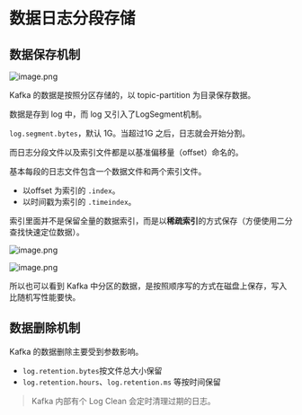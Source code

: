 # 数据日志分段存储

## 数据保存机制

![image.png](https://s2.loli.net/2025/06/26/4Q9SwYra8dDFPpy.png)

Kafka 的数据是按照分区存储的，以 topic-partition 为目录保存数据。

数据是存到 log 中，而 log 又引入了LogSegment机制。

`log.segment.bytes`，默认 1G。当超过1G 之后，日志就会开始分割。

而日志分段文件以及索引文件都是以基准偏移量（offset）命名的。

基本每段的日志文件包含一个数据文件和两个索引文件。

- 以offset 为索引的 `.index`。
- 以时间戳为索引的 `.timeindex`。

索引里面并不是保留全量的数据索引，而是以**稀疏索引**的方式保存（方便使用二分查找快速定位数据）。

![image.png](https://s2.loli.net/2025/06/26/nKFA5i8dylUTDOS.png)

![image.png](https://s2.loli.net/2025/06/26/xLB2qVahErIZfvi.png)

所以也可以看到 Kafka 中分区的数据，是按照顺序写的方式在磁盘上保存，写入比随机写性能要快。

## 数据删除机制

Kafka 的数据删除主要受到参数影响。

- `log.retention.bytes`按文件总大小保留
- `log.retention.hours`、`log.retention.ms` 等按时间保留

> Kafka 内部有个 Log Clean 会定时清理过期的日志。